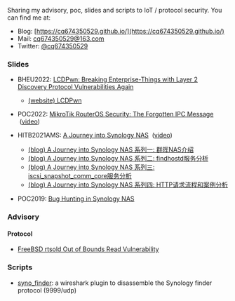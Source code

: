 Sharing my advisory, poc, slides and scripts to IoT / protocol security. You can find me at:

+ Blog: [https://cq674350529.github.io/](https://cq674350529.github.io/)
+ Mail: [cq674350529@163.com](mailto:cq674350529@163.org)
+ Twitter: [@cq674350529](https://twitter.com/cq674350529)

### Slides

+ BHEU2022: [LCDPwn: Breaking Enterprise-Things with Layer 2 Discovery Protocol Vulnerabilities Again](slides/EU-22-Chen-LCDPwn-Breaking-Enterprise.pdf)
  + [(website) LCDPwn](https://cq674350529.github.io/lcdpwn/)

+ POC2022: [MikroTik RouterOS Security: The Forgotten IPC Message](slides/POC2022-MikroTik_RouterOS_Security-The_Forgotten_IPC_Message.pdf)  &nbsp;([video](https://www.youtube.com/watch?v=fkigIlDe6vs))
+ HITB2021AMS: [A Journey into Synology NAS](slides/HITB2021AMS-A_Journey_into_Synology_NAS.pdf)  &nbsp;([video](https://www.youtube.com/watch?v=XGmzeM2IEB4))
  + [(blog) A Journey into Synology NAS 系列一: 群晖NAS介绍](https://cq674350529.github.io/2021/08/30/A-Journey-into-Synology-NAS-%E7%B3%BB%E5%88%97%E4%B8%80-%E7%BE%A4%E6%99%96NAS%E4%BB%8B%E7%BB%8D/)
  + [(blog) A Journey into Synology NAS 系列二: findhostd服务分析](https://cq674350529.github.io/2021/09/12/A-Journey-into-Synology-NAS-%E7%B3%BB%E5%88%97%E4%BA%8C-findhostd%E6%9C%8D%E5%8A%A1%E5%88%86%E6%9E%90/)
  + [(blog) A Journey into Synology NAS 系列三: iscsi_snapshot_comm_core服务分析](https://cq674350529.github.io/2021/12/25/A-Journey-into-Synology-NAS-%E7%B3%BB%E5%88%97%E4%B8%89-iscsi_snapshot_comm_core%E6%9C%8D%E5%8A%A1%E5%88%86%E6%9E%90/)
  + [(blog) A Journey into Synology NAS 系列四: HTTP请求流程和案例分析](https://cq674350529.github.io/2022/01/22/A-Journey-into-Synology-NAS-%E7%B3%BB%E5%88%97%E5%9B%9B-HTTP%E8%AF%B7%E6%B1%82%E6%B5%81%E7%A8%8B%E5%92%8C%E6%A1%88%E4%BE%8B%E5%88%86%E6%9E%90/)
+ POC2019: [Bug Hunting in Synology NAS](slides/POC2019-Bug_Hunting_in_Synology_NAS.pdf)

### Advisory

#### Protocol

+ [FreeBSD rtsold Out of Bounds Read Vulnerability](advisory/Other/freebsd_rtsold_out_of_bounds_read)

### Scripts

+ [syno_finder](scripts/wireshark_plugins/syno_finder): a wireshark plugin to disassemble the Synology finder protocol (9999/udp)

